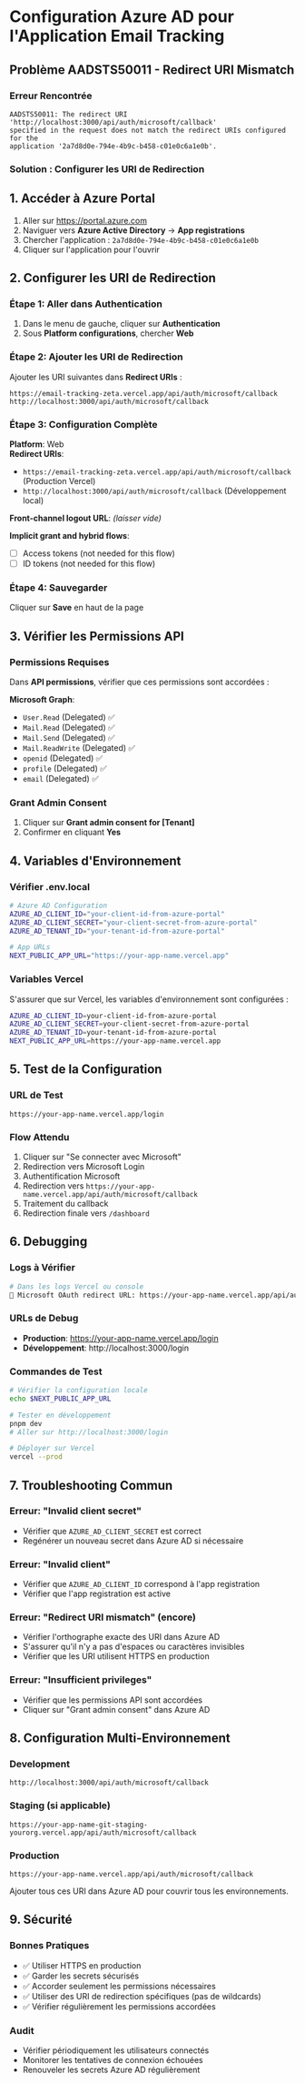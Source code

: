 # Configuration Azure AD pour l'Application Email Tracking

## Problème AADSTS50011 - Redirect URI Mismatch

### Erreur Rencontrée
```
AADSTS50011: The redirect URI 'http://localhost:3000/api/auth/microsoft/callback' 
specified in the request does not match the redirect URIs configured for the 
application '2a7d8d0e-794e-4b9c-b458-c01e0c6a1e0b'.
```

### Solution : Configurer les URI de Redirection

## 1. Accéder à Azure Portal

1. Aller sur https://portal.azure.com
2. Naviguer vers **Azure Active Directory** → **App registrations**
3. Chercher l'application : `2a7d8d0e-794e-4b9c-b458-c01e0c6a1e0b`
4. Cliquer sur l'application pour l'ouvrir

## 2. Configurer les URI de Redirection

### Étape 1: Aller dans Authentication
1. Dans le menu de gauche, cliquer sur **Authentication**
2. Sous **Platform configurations**, chercher **Web**

### Étape 2: Ajouter les URI de Redirection
Ajouter les URI suivantes dans **Redirect URIs** :

```
https://email-tracking-zeta.vercel.app/api/auth/microsoft/callback
http://localhost:3000/api/auth/microsoft/callback
```

### Étape 3: Configuration Complète

**Platform**: Web  
**Redirect URIs**:
- `https://email-tracking-zeta.vercel.app/api/auth/microsoft/callback` (Production Vercel)
- `http://localhost:3000/api/auth/microsoft/callback` (Développement local)

**Front-channel logout URL**: *(laisser vide)*

**Implicit grant and hybrid flows**:
- ☐ Access tokens (not needed for this flow)
- ☐ ID tokens (not needed for this flow)

### Étape 4: Sauvegarder
Cliquer sur **Save** en haut de la page

## 3. Vérifier les Permissions API

### Permissions Requises
Dans **API permissions**, vérifier que ces permissions sont accordées :

**Microsoft Graph**:
- `User.Read` (Delegated) ✅
- `Mail.Read` (Delegated) ✅  
- `Mail.Send` (Delegated) ✅
- `Mail.ReadWrite` (Delegated) ✅
- `openid` (Delegated) ✅
- `profile` (Delegated) ✅
- `email` (Delegated) ✅

### Grant Admin Consent
1. Cliquer sur **Grant admin consent for [Tenant]**
2. Confirmer en cliquant **Yes**

## 4. Variables d'Environnement

### Vérifier .env.local
```bash
# Azure AD Configuration
AZURE_AD_CLIENT_ID="your-client-id-from-azure-portal"
AZURE_AD_CLIENT_SECRET="your-client-secret-from-azure-portal"
AZURE_AD_TENANT_ID="your-tenant-id-from-azure-portal"

# App URLs
NEXT_PUBLIC_APP_URL="https://your-app-name.vercel.app"
```

### Variables Vercel
S'assurer que sur Vercel, les variables d'environnement sont configurées :

```bash
AZURE_AD_CLIENT_ID=your-client-id-from-azure-portal
AZURE_AD_CLIENT_SECRET=your-client-secret-from-azure-portal
AZURE_AD_TENANT_ID=your-tenant-id-from-azure-portal
NEXT_PUBLIC_APP_URL=https://your-app-name.vercel.app
```

## 5. Test de la Configuration

### URL de Test
```
https://your-app-name.vercel.app/login
```

### Flow Attendu
1. Cliquer sur "Se connecter avec Microsoft"
2. Redirection vers Microsoft Login
3. Authentification Microsoft
4. Redirection vers `https://your-app-name.vercel.app/api/auth/microsoft/callback`
5. Traitement du callback
6. Redirection finale vers `/dashboard`

## 6. Debugging

### Logs à Vérifier
```bash
# Dans les logs Vercel ou console
🔗 Microsoft OAuth redirect URL: https://your-app-name.vercel.app/api/auth/microsoft/callback
```

### URLs de Debug
- **Production**: https://your-app-name.vercel.app/login
- **Développement**: http://localhost:3000/login

### Commandes de Test
```bash
# Vérifier la configuration locale
echo $NEXT_PUBLIC_APP_URL

# Tester en développement
pnpm dev
# Aller sur http://localhost:3000/login

# Déployer sur Vercel
vercel --prod
```

## 7. Troubleshooting Commun

### Erreur: "Invalid client secret"
- Vérifier que `AZURE_AD_CLIENT_SECRET` est correct
- Regénérer un nouveau secret dans Azure AD si nécessaire

### Erreur: "Invalid client"
- Vérifier que `AZURE_AD_CLIENT_ID` correspond à l'app registration
- Vérifier que l'app registration est active

### Erreur: "Redirect URI mismatch" (encore)
- Vérifier l'orthographe exacte des URI dans Azure AD
- S'assurer qu'il n'y a pas d'espaces ou caractères invisibles
- Vérifier que les URI utilisent HTTPS en production

### Erreur: "Insufficient privileges"
- Vérifier que les permissions API sont accordées
- Cliquer sur "Grant admin consent" dans Azure AD

## 8. Configuration Multi-Environnement

### Development
```
http://localhost:3000/api/auth/microsoft/callback
```

### Staging (si applicable)
```
https://your-app-name-git-staging-yourorg.vercel.app/api/auth/microsoft/callback
```

### Production
```
https://your-app-name.vercel.app/api/auth/microsoft/callback
```

Ajouter tous ces URI dans Azure AD pour couvrir tous les environnements.

## 9. Sécurité

### Bonnes Pratiques
- ✅ Utiliser HTTPS en production
- ✅ Garder les secrets sécurisés
- ✅ Accorder seulement les permissions nécessaires
- ✅ Utiliser des URI de redirection spécifiques (pas de wildcards)
- ✅ Vérifier régulièrement les permissions accordées

### Audit
- Vérifier périodiquement les utilisateurs connectés
- Monitorer les tentatives de connexion échouées
- Renouveler les secrets Azure AD régulièrement